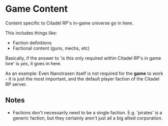# Game Content

Content specific to Citadel RP's in-game universe go in here.

This includes things like:
- Faction definitions
- Factional content (guns, mechs, etc)

Basically, if the answer to 'is this only required within Citadel RP's in game lore' is *yes*, it goes in here.

As an example: Even Nanotrasen itself is not required for the **game** to work - it is just the most important, and the default player faction of the Citadel RP server.

## Notes

- Factions don't necessarily need to be a single faction. E.g. 'pirates' is a generic faction, but they certainly aren't just all a big allied corporation.

